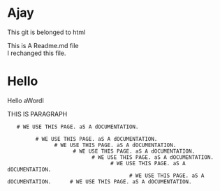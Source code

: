 # Ajay
This git is belonged to  html

This is A Readme.md file   <br>
 I rechanged this file.
     <h1>Hello</h1>
<div>Hello aWordl</div>
       <p>THIS IS PARAGRAPH</p>

       # WE USE THIS PAGE. aS A dOCUMENTATION.

             # WE USE THIS PAGE. aS A dOCUMENTATION.
                   # WE USE THIS PAGE. aS A dOCUMENTATION.
                         # WE USE THIS PAGE. aS A dOCUMENTATION.
                               # WE USE THIS PAGE. aS A dOCUMENTATION.
                                     # WE USE THIS PAGE. aS A dOCUMENTATION.
                                           # WE USE THIS PAGE. aS A dOCUMENTATION.      # WE USE THIS PAGE. aS A dOCUMENTATION.
                                           
